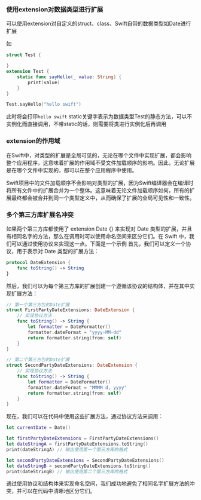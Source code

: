 ### 使用extension对数据类型进行扩展

可以使用extension对自定义的struct、class、Swift自带的数据类型如Date进行扩展

如
```Swift
struct Test {

}
extension Test {
    static func sayHello(_ value: String) {
        print(value)
    }
}

Test.sayHello("hello swift")
```

此时将会打印``hello swift``
static关键字表示为数据类型Test的静态方法，可以不实例化而直接调用，不带static的话，则需要将类进行实例化后再调用

### extension的作用域
在Swift中，对类型的扩展是全局可见的，无论在哪个文件中实现扩展，都会影响整个应用程序。这意味着扩展的作用域不受文件加载顺序的影响。因此，无论扩展是在哪个文件中实现的，都可以在整个应用程序中使用。

Swift项目中的文件加载顺序不会影响对类型的扩展，因为Swift编译器会在编译时将所有文件中的扩展合并为一个整体。这意味着无论文件加载顺序如何，所有的扩展最终都会被合并到同一个类型定义中，从而确保了扩展的全局可见性和一致性。

### 多个第三方库扩展名冲突

如果两个第三方库都使用了 extension Date {} 来实现对 Date 类型的扩展，并且有相同名字的方法，那么在调用时可以使用命名空间来区分它们。在 Swift 中，我们可以通过使用协议来实现这一点。下面是一个示例
首先，我们可以定义一个协议，用于表示对 Date 类型的扩展方法：

```Swift
protocol DateExtension {
    func toString() -> String
}
```

然后，我们可以为每个第三方库的扩展创建一个遵循该协议的结构体，并在其中实现扩展方法：

```Swift
// 第一个第三方包的Date扩展
struct FirstPartyDateExtensions: DateExtension {
    // 实现协议方法
    func toString() -> String {
        let formatter = DateFormatter()
        formatter.dateFormat = "yyyy-MM-dd"
        return formatter.string(from: self)
    }
}

// 第二个第三方包的Date扩展
struct SecondPartyDateExtensions: DateExtension {
    // 实现协议方法
    func toString() -> String {
        let formatter = DateFormatter()
        formatter.dateFormat = "MMMM d, yyyy"
        return formatter.string(from: self)
    }
}
```
现在，我们可以在代码中使用这些扩展方法，通过协议方法来调用：

```Swift
let currentDate = Date()

let firstPartyDateExtensions = FirstPartyDateExtensions()
let dateStringA = firstPartyDateExtensions.toString()
print(dateStringA) // 输出使用第一个第三方库的格式

let secondPartyDateExtensions = SecondPartyDateExtensions()
let dateStringB = secondPartyDateExtensions.toString()
print(dateStringB) // 输出使用第二个第三方库的格式
```

通过使用协议和结构体来实现命名空间，我们成功地避免了相同名字扩展方法的冲突，并可以在代码中清晰地区分它们。